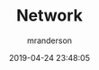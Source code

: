 ---
date: 2019-04-24 23:48:05
layout: post
title: Network 
image: assets/img/reports/nyc_neighborhood.jpg
category: Analytics
tags:
  - Dashboard
  - EDA
author: mranderson
paginate: true
---